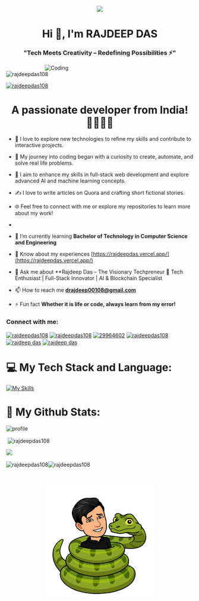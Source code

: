 <p align="center">
<!--   <a href="https://github.com/DenverCoder1/readme-typing-svg"> -->
    <img src="https://readme-typing-svg.herokuapp.com?color=E22FE4&width=380&height=28&lines=Hi👋+Hey+developers!;👋+I'm+RAJDEEP+DAS..;Open-Source+Enthusiast..;Learning+In+Public..;Empowering+Others;Nice+To+Meet+You+....&center=true"></a></p>
    
<h1 align="center">Hi 👋, I'm RAJDEEP DAS</h1>
<h3 align="center">"Tech Meets Creativity – Redefining Possibilities ⚡"</h3>
<img align="right" alt="Coding" width="400" src="[https://user-images.githubusercontent.com/74038190/212749171-b84692a8-2b04-4e3b-93ca-ac14705da224.gif](https://media3.giphy.com/media/v1.Y2lkPTc5MGI3NjExa25kMHA3OWRubmN4N2J6bjE0MWIyMXhnNWhmb3hxcTBheGR1czFsMCZlcD12MV9pbnRlcm5hbF9naWZfYnlfaWQmY3Q9Zw/26tn33aiTi1jkl6H6/giphy.gif)">



<p align="left"> <img src="https://komarev.com/ghpvc/?username=rajdeepdas108&label=Profile%20views&color=0e75b6&style=flat" alt="rajdeepdas108" /> </p>

<p align="left"> <a href="https://twitter.com/rajdeepdas108" target="blank"><img src="https://img.shields.io/twitter/follow/rajdeepdas108?logo=twitter&style=for-the-badge" alt="rajdeepdas108" /></a> </p>






<h1 align="center">A passionate developer from India! 🧑‍💻🇮🇳</h1>

- 🍁 I love to explore new technologies to refine my skills and contribute to interactive projects.
- 🌟 My journey into coding began with a curiosity to create, automate, and solve real life problems.
- 🚀 I aim to enhance my skills in full-stack web development and explore advanced AI and machine learning concepts.
- ✍️ I love to write articles on Quora and crafting short fictional stories.
- 🌐 Feel free to connect with me or explore my repositories to learn more about my work!
- 

- 🌱 I’m currently learning **Bachelor of Technology in Computer Science and Engineering**

- 📄 Know about my experiences  [https://rajdeepdas.vercel.app/](https://rajdeepdas.vercel.app/)

- 💬 Ask me about **Rajdeep Das – The Visionary Techpreneur 🚀 Tech Enthusiast | Full-Stack Innovator | AI & Blockchain Specialist

- 📫 How to reach me **drajdeep00108@gmail.com**

- ⚡ Fun fact **Whether it is life or code, always learn from my error!**

<h3 align="left">Connect with me:</h3>
<p align="left">
<a href="https://twitter.com/rajdeepdas108" target="blank"><img align="center" src="https://raw.githubusercontent.com/rahuldkjain/github-profile-readme-generator/master/src/images/icons/Social/twitter.svg" alt="rajdeepdas108" height="30" width="40" /></a>
<a href="https://linkedin.com/in/rajdeepdas108" target="blank"><img align="center" src="https://raw.githubusercontent.com/rahuldkjain/github-profile-readme-generator/master/src/images/icons/Social/linked-in-alt.svg" alt="rajdeepdas108" height="30" width="40" /></a>
<a href="https://stackoverflow.com/users/29964602" target="blank"><img align="center" src="https://raw.githubusercontent.com/rahuldkjain/github-profile-readme-generator/master/src/images/icons/Social/stack-overflow.svg" alt="29964602" height="30" width="40" /></a>
<a href="https://kaggle.com/rajdeepdas108" target="blank"><img align="center" src="https://raw.githubusercontent.com/rahuldkjain/github-profile-readme-generator/master/src/images/icons/Social/kaggle.svg" alt="rajdeepdas108" height="30" width="40" /></a>
<a href="https://fb.com/rajdeep das" target="blank"><img align="center" src="https://raw.githubusercontent.com/rahuldkjain/github-profile-readme-generator/master/src/images/icons/Social/facebook.svg" alt="rajdeep das" height="30" width="40" /></a>
<a href="https://www.youtube.com/c/rajdeep das" target="blank"><img align="center" src="https://raw.githubusercontent.com/rahuldkjain/github-profile-readme-generator/master/src/images/icons/Social/youtube.svg" alt="rajdeep das" height="30" width="40" /></a>

</p>


# 💻 My Tech Stack and Language:
[![My Skills](https://skillicons.dev/icons?i=anaconda,bash,bootstrap,c,codepen,css,flask,gcp,git,github,html,js,kali,linux,nodejs,opencv,postman,python,sklearn,vscode&perline=12)](https://skillicons.dev)

# 🍁 My Github Stats:

![](https://github-stats-alpha.vercel.app/api?username=rajdeepdas108&cc=141321&tc=A9FEF7&ic=F8D847&bc=fff "profile")

<p>&nbsp;<img align="center" src="https://github-readme-stats.vercel.app/api?username=rajdeepdas108&show_icons=true&theme=highcontrast&locale=en" alt="rajdeepdas108" />
</p>

![](http://github-profile-summary-cards.vercel.app/api/cards/profile-details?username=rajdeepdas108&theme=radical)

<p><img align="left" src="https://github-readme-stats.vercel.app/api/top-langs?username=rajdeepdas108&show_icons=true&theme=highcontrast&locale=en&layout=compact" alt="rajdeepdas108" /></p>

<p align="left"><img src="https://github-trophies.vercel.app/?username=BikramMondal5&theme=radical" alt="rajdeepdas108" />
</p>

<br/>

<p align="center">
  <img src="python.png" alt="python image" width="300">
</p>
